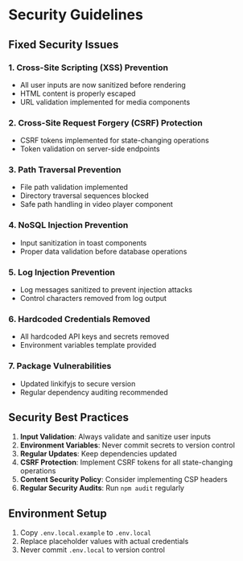 # Security Guidelines

## Fixed Security Issues

### 1. Cross-Site Scripting (XSS) Prevention
- All user inputs are now sanitized before rendering
- HTML content is properly escaped
- URL validation implemented for media components

### 2. Cross-Site Request Forgery (CSRF) Protection
- CSRF tokens implemented for state-changing operations
- Token validation on server-side endpoints

### 3. Path Traversal Prevention
- File path validation implemented
- Directory traversal sequences blocked
- Safe path handling in video player component

### 4. NoSQL Injection Prevention
- Input sanitization in toast components
- Proper data validation before database operations

### 5. Log Injection Prevention
- Log messages sanitized to prevent injection attacks
- Control characters removed from log output

### 6. Hardcoded Credentials Removed
- All hardcoded API keys and secrets removed
- Environment variables template provided

### 7. Package Vulnerabilities
- Updated linkifyjs to secure version
- Regular dependency auditing recommended

## Security Best Practices

1. **Input Validation**: Always validate and sanitize user inputs
2. **Environment Variables**: Never commit secrets to version control
3. **Regular Updates**: Keep dependencies updated
4. **CSRF Protection**: Implement CSRF tokens for all state-changing operations
5. **Content Security Policy**: Consider implementing CSP headers
6. **Regular Security Audits**: Run `npm audit` regularly

## Environment Setup

1. Copy `.env.local.example` to `.env.local`
2. Replace placeholder values with actual credentials
3. Never commit `.env.local` to version control